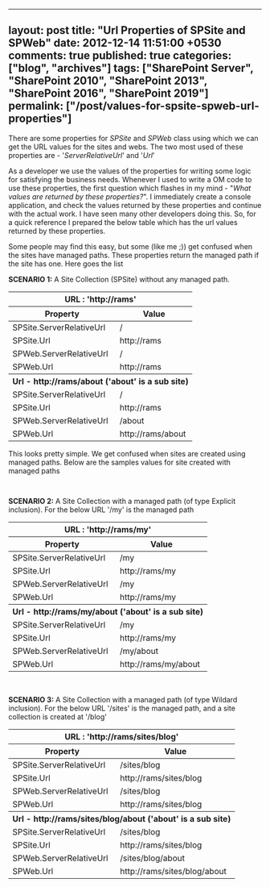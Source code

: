 ---
layout: post
title: "Url Properties of SPSite and SPWeb"
date: 2012-12-14 11:51:00 +0530
comments: true
published: true
categories: ["blog", "archives"]
tags: ["SharePoint Server", "SharePoint 2010", "SharePoint 2013", "SharePoint 2016", "SharePoint 2019"]
permalink: ["/post/values-for-spsite-spweb-url-properties"]
  ---
<!-- more -->
<p>There are some properties for <em>SPSite</em> and <em>SPWeb</em> class using which we can get the URL values for the sites and webs. The two most used of these properties are - '<em>ServerRelativeUrl</em>' and '<em>Url</em>'</p>
<p>As a developer we use the values of the properties for writing some logic for satisfying the business needs. Whenever I used to write a OM code to use these properties, the first question which flashes in my mind - "<em>What values are returned by these properties?</em>". I immediately create a console application, and check the values returned by these properties and continue with the actual work. I have seen many other developers doing this. So, for a quick reference I prepared the below table which has the url values returned by these properties.</p>
<p>Some people may find this easy, but some (like me ;)) get confused when the sites have managed paths. These properties return the managed path if the site has one. Here goes the list</p>
<p><strong>SCENARIO 1:</strong> A Site Collection (SPSite) without any managed path.</p>
<table class="spd-table">
<thead>
<tr>
<th colspan="2"><strong>URL : 'http://rams'</strong></th>
</tr>
<tr>
<th>Property</th>
<th>Value</th>
</tr>
</thead>
<tbody>
<tr>
<td>SPSite.ServerRelativeUrl</td>
<td>/</td>
</tr>
<tr>
<td>SPSite.Url</td>
<td>http://rams</td>
</tr>
<tr>
<td>SPWeb.ServerRelativeUrl</td>
<td>/</td>
</tr>
<tr>
<td>SPWeb.Url</td>
<td>http://rams</td>
</tr>
<tr>
<th colspan="2"><strong>Url - http://rams/about ('about' is a sub site)</strong></th>
</tr>
<tr>
<td>SPSite.ServerRelativeUrl</td>
<td>/</td>
</tr>
<tr>
<td>SPSite.Url</td>
<td>http://rams</td>
</tr>
<tr>
<td>SPWeb.ServerRelativeUrl</td>
<td>/about</td>
</tr>
<tr>
<td>SPWeb.Url</td>
<td>http://rams/about</td>
</tr>
</tbody>
</table>
<p>This looks pretty simple. We get confused when sites are created using managed paths. Below are the samples values for site created with managed paths</p>
<div class="gad" style="height: 15px; min-width: 468px;">&nbsp;</div>
<p><strong>SCENARIO 2:</strong> A Site Collection with a managed path (of type Explicit inclusion). For the below URL '/my' is the managed path</p>
<table class="spd-table">
<thead>
<tr>
<th colspan="2"><strong>URL : 'http://rams/my'</strong></th>
</tr>
<tr>
<th>Property</th>
<th>Value</th>
</tr>
</thead>
<tbody>
<tr>
<td>SPSite.ServerRelativeUrl</td>
<td>/my</td>
</tr>
<tr>
<td>SPSite.Url</td>
<td>http://rams/my</td>
</tr>
<tr>
<td>SPWeb.ServerRelativeUrl</td>
<td>/my</td>
</tr>
<tr>
<td>SPWeb.Url</td>
<td>http://rams/my</td>
</tr>
<tr>
<th colspan="2"><strong>Url - http://rams/my/about ('about' is a sub site)</strong></th>
</tr>
<tr>
<td>SPSite.ServerRelativeUrl</td>
<td>/my</td>
</tr>
<tr>
<td>SPSite.Url</td>
<td>http://rams/my</td>
</tr>
<tr>
<td>SPWeb.ServerRelativeUrl</td>
<td>/my/about</td>
</tr>
<tr>
<td>SPWeb.Url</td>
<td>http://rams/my/about</td>
</tr>
</tbody>
</table>
<p>&nbsp;</p>
<p><strong>SCENARIO 3:</strong> A Site Collection with a managed path (of type Wildard inclusion). For the below URL '/sites' is the managed path, and a site collection is created at '/blog'</p>
<table class="spd-table">
<thead>
<tr>
<th colspan="2"><strong>URL : 'http://rams/sites/blog'</strong></th>
</tr>
<tr>
<th>Property</th>
<th>Value</th>
</tr>
</thead>
<tbody>
<tr>
<td>SPSite.ServerRelativeUrl</td>
<td>/sites/blog</td>
</tr>
<tr>
<td>SPSite.Url</td>
<td>http://rams/sites/blog</td>
</tr>
<tr>
<td>SPWeb.ServerRelativeUrl</td>
<td>/sites/blog</td>
</tr>
<tr>
<td>SPWeb.Url</td>
<td>http://rams/sites/blog</td>
</tr>
<tr>
<th colspan="2"><strong>Url - http://rams/sites/blog/about ('about' is a sub site)</strong></th>
</tr>
<tr>
<td>SPSite.ServerRelativeUrl</td>
<td>/sites/blog</td>
</tr>
<tr>
<td>SPSite.Url</td>
<td>http://rams/sites/blog</td>
</tr>
<tr>
<td>SPWeb.ServerRelativeUrl</td>
<td>/sites/blog/about</td>
</tr>
<tr>
<td>SPWeb.Url</td>
<td>http://rams/sites/blog/about</td>
</tr>
</tbody>
</table>
